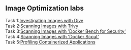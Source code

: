 ## Image Optimization labs

Task 1:[Investigating Images with Dive](01_dive.md)  
Task 2:[Scanning Images with Trivy](02_trivy.md)  
Task 3:[Scanning Images with 'Docker Bench for Security'](03_dockerbench.md)  
Task 4:[Scanning Images with 'Docker Scout'](04_dockerscout.md)  
Task 5:[Profiling Containerized Applications](05_profiling.md)  

